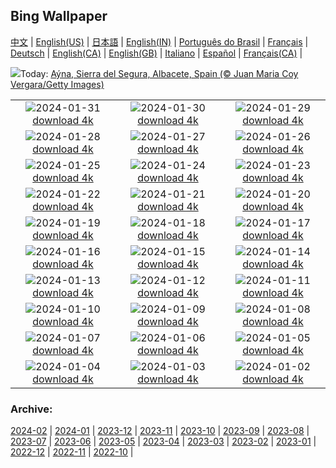 ## Bing Wallpaper
[中文](README.md) |                     [English(US)](en-US.md) |                     [日本語](ja-JP.md) |                     [English(IN)](en-IN.md) |                     [Português do Brasil](pt-BR.md) |                     [Français](fr-FR.md) |                     [Deutsch](de-DE.md) |                     [English(CA)](en-CA.md) |                     [English(GB)](en-GB.md) |                     [Italiano](it-IT.md) |                     [Español](es-ES.md) |                     [Français(CA)](fr-CA.md) |                    

![](https://www.bing.com/th?id=OHR.AlbaceteSpain_EN-IN7833370046_UHD.jpg&w=1000)Today: [Aýna, Sierra del Segura, Albacete, Spain (© Juan Maria Coy Vergara/Getty Images)](https://www.bing.com/th?id=OHR.AlbaceteSpain_EN-IN7833370046_UHD.jpg)

|      |      |      |
| :----: | :----: | :----: |
|![](https://www.bing.com/th?id=OHR.ZebraMother_EN-IN5092330040_UHD.jpg&pid=hp&w=384&h=216&rs=1&c=4)2024-01-31 [download 4k](https://www.bing.com/th?id=OHR.ZebraMother_EN-IN5092330040_UHD.jpg)|![](https://www.bing.com/th?id=OHR.MartyrsDayIndia_EN-IN0212578144_UHD.jpg&pid=hp&w=384&h=216&rs=1&c=4)2024-01-30 [download 4k](https://www.bing.com/th?id=OHR.MartyrsDayIndia_EN-IN0212578144_UHD.jpg)|![](https://www.bing.com/th?id=OHR.GollingerFalls_EN-IN2127634667_UHD.jpg&pid=hp&w=384&h=216&rs=1&c=4)2024-01-29 [download 4k](https://www.bing.com/th?id=OHR.GollingerFalls_EN-IN2127634667_UHD.jpg)|
|![](https://www.bing.com/th?id=OHR.ChannelOutback_EN-IN1616131874_UHD.jpg&pid=hp&w=384&h=216&rs=1&c=4)2024-01-28 [download 4k](https://www.bing.com/th?id=OHR.ChannelOutback_EN-IN1616131874_UHD.jpg)|![](https://www.bing.com/th?id=OHR.HawkOwl_EN-IN6306608472_UHD.jpg&pid=hp&w=384&h=216&rs=1&c=4)2024-01-27 [download 4k](https://www.bing.com/th?id=OHR.HawkOwl_EN-IN6306608472_UHD.jpg)|![](https://www.bing.com/th?id=OHR.RepublicDayIN_EN-IN0100062780_UHD.jpg&pid=hp&w=384&h=216&rs=1&c=4)2024-01-26 [download 4k](https://www.bing.com/th?id=OHR.RepublicDayIN_EN-IN0100062780_UHD.jpg)|
|![](https://www.bing.com/th?id=OHR.AgraFortUP_EN-IN3840610789_UHD.jpg&pid=hp&w=384&h=216&rs=1&c=4)2024-01-25 [download 4k](https://www.bing.com/th?id=OHR.AgraFortUP_EN-IN3840610789_UHD.jpg)|![](https://www.bing.com/th?id=OHR.IcelandBeach_EN-IN3783601162_UHD.jpg&pid=hp&w=384&h=216&rs=1&c=4)2024-01-24 [download 4k](https://www.bing.com/th?id=OHR.IcelandBeach_EN-IN3783601162_UHD.jpg)|![](https://www.bing.com/th?id=OHR.MaldivesAtolls_EN-IN3706143252_UHD.jpg&pid=hp&w=384&h=216&rs=1&c=4)2024-01-23 [download 4k](https://www.bing.com/th?id=OHR.MaldivesAtolls_EN-IN3706143252_UHD.jpg)|
|![](https://www.bing.com/th?id=OHR.SantaCruzSunrise_EN-IN4813866194_UHD.jpg&pid=hp&w=384&h=216&rs=1&c=4)2024-01-22 [download 4k](https://www.bing.com/th?id=OHR.SantaCruzSunrise_EN-IN4813866194_UHD.jpg)|![](https://www.bing.com/th?id=OHR.SquirrelNetherlands_EN-IN3567633626_UHD.jpg&pid=hp&w=384&h=216&rs=1&c=4)2024-01-21 [download 4k](https://www.bing.com/th?id=OHR.SquirrelNetherlands_EN-IN3567633626_UHD.jpg)|![](https://www.bing.com/th?id=OHR.MacaroniPenguins_EN-IN3516700130_UHD.jpg&pid=hp&w=384&h=216&rs=1&c=4)2024-01-20 [download 4k](https://www.bing.com/th?id=OHR.MacaroniPenguins_EN-IN3516700130_UHD.jpg)|
|![](https://www.bing.com/th?id=OHR.PlitviceWinter_EN-IN3453026370_UHD.jpg&pid=hp&w=384&h=216&rs=1&c=4)2024-01-19 [download 4k](https://www.bing.com/th?id=OHR.PlitviceWinter_EN-IN3453026370_UHD.jpg)|![](https://www.bing.com/th?id=OHR.ParisBridge_EN-IN3371045784_UHD.jpg&pid=hp&w=384&h=216&rs=1&c=4)2024-01-18 [download 4k](https://www.bing.com/th?id=OHR.ParisBridge_EN-IN3371045784_UHD.jpg)|![](https://www.bing.com/th?id=OHR.SleepyWolf_EN-IN3304782533_UHD.jpg&pid=hp&w=384&h=216&rs=1&c=4)2024-01-17 [download 4k](https://www.bing.com/th?id=OHR.SleepyWolf_EN-IN3304782533_UHD.jpg)|
|![](https://www.bing.com/th?id=OHR.LakeLouise_EN-IN3194487086_UHD.jpg&pid=hp&w=384&h=216&rs=1&c=4)2024-01-16 [download 4k](https://www.bing.com/th?id=OHR.LakeLouise_EN-IN3194487086_UHD.jpg)|![](https://www.bing.com/th?id=OHR.MakarSankrantiKites_EN-IN1385639662_UHD.jpg&pid=hp&w=384&h=216&rs=1&c=4)2024-01-15 [download 4k](https://www.bing.com/th?id=OHR.MakarSankrantiKites_EN-IN1385639662_UHD.jpg)|![](https://www.bing.com/th?id=OHR.HokkaidoSwans_EN-IN2668123953_UHD.jpg&pid=hp&w=384&h=216&rs=1&c=4)2024-01-14 [download 4k](https://www.bing.com/th?id=OHR.HokkaidoSwans_EN-IN2668123953_UHD.jpg)|
|![](https://www.bing.com/th?id=OHR.HanaHighway_EN-IN2324182593_UHD.jpg&pid=hp&w=384&h=216&rs=1&c=4)2024-01-13 [download 4k](https://www.bing.com/th?id=OHR.HanaHighway_EN-IN2324182593_UHD.jpg)|![](https://www.bing.com/th?id=OHR.BukhansanSeoul_EN-IN2243207205_UHD.jpg&pid=hp&w=384&h=216&rs=1&c=4)2024-01-12 [download 4k](https://www.bing.com/th?id=OHR.BukhansanSeoul_EN-IN2243207205_UHD.jpg)|![](https://www.bing.com/th?id=OHR.LynxSnow_EN-IN7700742978_UHD.jpg&pid=hp&w=384&h=216&rs=1&c=4)2024-01-11 [download 4k](https://www.bing.com/th?id=OHR.LynxSnow_EN-IN7700742978_UHD.jpg)|
|![](https://www.bing.com/th?id=OHR.MilopotamosStairs_EN-IN7483499264_UHD.jpg&pid=hp&w=384&h=216&rs=1&c=4)2024-01-10 [download 4k](https://www.bing.com/th?id=OHR.MilopotamosStairs_EN-IN7483499264_UHD.jpg)|![](https://www.bing.com/th?id=OHR.GayathriReservoir_EN-IN7178721819_UHD.jpg&pid=hp&w=384&h=216&rs=1&c=4)2024-01-09 [download 4k](https://www.bing.com/th?id=OHR.GayathriReservoir_EN-IN7178721819_UHD.jpg)|![](https://www.bing.com/th?id=OHR.BerninaPass_EN-IN9489085308_UHD.jpg&pid=hp&w=384&h=216&rs=1&c=4)2024-01-08 [download 4k](https://www.bing.com/th?id=OHR.BerninaPass_EN-IN9489085308_UHD.jpg)|
|![](https://www.bing.com/th?id=OHR.DevilsMarbles_EN-IN6479219710_UHD.jpg&pid=hp&w=384&h=216&rs=1&c=4)2024-01-07 [download 4k](https://www.bing.com/th?id=OHR.DevilsMarbles_EN-IN6479219710_UHD.jpg)|![](https://www.bing.com/th?id=OHR.CrabappleChaffinch_EN-IN8958634852_UHD.jpg&pid=hp&w=384&h=216&rs=1&c=4)2024-01-06 [download 4k](https://www.bing.com/th?id=OHR.CrabappleChaffinch_EN-IN8958634852_UHD.jpg)|![](https://www.bing.com/th?id=OHR.HarbinFestival_EN-IN5886314487_UHD.jpg&pid=hp&w=384&h=216&rs=1&c=4)2024-01-05 [download 4k](https://www.bing.com/th?id=OHR.HarbinFestival_EN-IN5886314487_UHD.jpg)|
|![](https://www.bing.com/th?id=OHR.GoldenGateLight_EN-IN5018210556_UHD.jpg&pid=hp&w=384&h=216&rs=1&c=4)2024-01-04 [download 4k](https://www.bing.com/th?id=OHR.GoldenGateLight_EN-IN5018210556_UHD.jpg)|![](https://www.bing.com/th?id=OHR.VirupakshaTempleIN_EN-IN4741302858_UHD.jpg&pid=hp&w=384&h=216&rs=1&c=4)2024-01-03 [download 4k](https://www.bing.com/th?id=OHR.VirupakshaTempleIN_EN-IN4741302858_UHD.jpg)|![](https://www.bing.com/th?id=OHR.BhutanSolstice_EN-IN4523335748_UHD.jpg&pid=hp&w=384&h=216&rs=1&c=4)2024-01-02 [download 4k](https://www.bing.com/th?id=OHR.BhutanSolstice_EN-IN4523335748_UHD.jpg)|


### Archive:
[2024-02](archive/en-IN/202402/README.md) | [2024-01](archive/en-IN/202401/README.md) | [2023-12](archive/en-IN/202312/README.md) | [2023-11](archive/en-IN/202311/README.md) | [2023-10](archive/en-IN/202310/README.md) | [2023-09](archive/en-IN/202309/README.md) | [2023-08](archive/en-IN/202308/README.md) | [2023-07](archive/en-IN/202307/README.md) | [2023-06](archive/en-IN/202306/README.md) | [2023-05](archive/en-IN/202305/README.md) | [2023-04](archive/en-IN/202304/README.md) | [2023-03](archive/en-IN/202303/README.md) | [2023-02](archive/en-IN/202302/README.md) | [2023-01](archive/en-IN/202301/README.md) | [2022-12](archive/en-IN/202212/README.md) | [2022-11](archive/en-IN/202211/README.md) | [2022-10](archive/en-IN/202210/README.md) | 